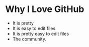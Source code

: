 # Why I Love GitHub

* It is pretty
* It is easy to edit files
* It is pretty easy to edit files
* The community.